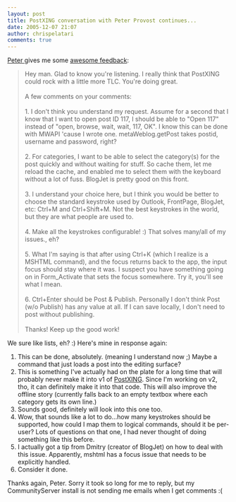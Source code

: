 ```yaml
---
layout: post
title: PostXING conversation with Peter Provost continues...
date: 2005-12-07 21:07
author: chrispelatari
comments: true
---
```


<p><a href="http://www.peterprovost.org/">Peter </a>gives me some <a href="http://www.chrisfrazier.net/blog/archive/2005/11/14/1413.aspx#1429">awesome 
feedback</a>: </p>
<blockquote style="margin-right:0;">
  <p>Hey man. Glad to know you're listening. I really think that PostXING could 
  rock with a little more TLC. You're doing great. <br /><br />A few comments on 
  your comments: <br /><br />1. I don't think you understand my request. Assume for 
  a second that I know that I want to open post ID 117, I should be able to 
  "Open 117" instead of "open, browse, wait, wait, 117, OK". I know this can be 
  done with MWAPI 'cause I wrote one. metaWeblog.getPost takes postid, username 
  and password, right? <br /><br />2. For categories, I want to be able to select 
  the category(s) for the post quickly and without waiting for stuff. So cache 
  them, let me reload the cache, and enabled me to select them with the keyboard 
  without a lot of fuss. BlogJet is pretty good on this front. <br /><br />3. I 
  understand your choice here, but I think you would be better to choose the 
  standard keystroke used by Outlook, FrontPage, BlogJet, etc: Ctrl+M and 
  Ctrl+Shift+M. Not the best keystrokes in the world, but they are what people 
  are used to. <br /><br />4. Make all the keystrokes configurable! :) That solves 
  many/all of my issues., eh? <br /><br />5. What I'm saying is that after using 
  Ctrl+K (which I realize is a MSHTML command), and the focus returns back to 
  the app, the input focus should stay where it was. I suspect you have 
  something going on in Form_Activate that sets the focus somewhere. Try it, 
  you'll see what I mean. <br /><br />6. Ctrl+Enter should be Post &amp; Publish. 
  Personally I don't think Post (w/o Publish) has any value at all. If I can 
  save locally, I don't need to post without publishing. <br /><br />Thanks! Keep up 
  the good work!</p></blockquote>
<p dir="ltr">We sure like lists, eh? :) Here's mine in response again:</p>
<ol>
  <li>
  <div>This can be done, absolutely. (meaning I understand now ;) Maybe a 
  command that just loads a post into the editing surface? </div>
  </li><li>
  <div>This is something I've actually had on the plate for a long time that 
  will probably never make it into v1 of <a href="http://postxing.net">PostXING</a>. Since I'm working on v2, tho, it can 
  definitely make it into that code. This will also improve the offline story 
  (currently falls back to an empty textbox where each category gets its own 
  line.)</div>
  </li><li>
  <div>Sounds good, definitely will look into this one too.</div>
  </li><li>
  <div>Wow, that sounds like a lot to do...how many keystrokes should be 
  supported, how could I map them to logical commands, should it be per-user? 
  Lots of questions on that one, I had never thought of doing something like 
  this before.</div>
  </li><li>
  <div>I actually got a tip from Dmitry (creator of BlogJet) on how to deal with 
  this issue. Apparently, mshtml has a focus issue that needs to be explicitly 
  handled.</div>
  </li><li>
  <div>Consider it done.</div></li></ol>
<p>Thanks again, Peter. Sorry it took so long for me to reply, but my 
CommunityServer install is not sending me emails when I get comments :( 
</p>
